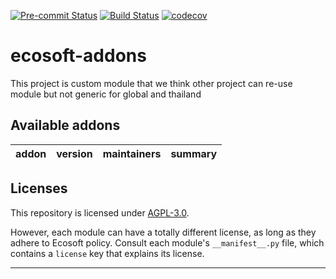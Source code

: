 
<!-- /!\ Non OCA Context : Set here the badge of your runbot / runboat instance. -->
[![Pre-commit Status](https://github.com/ecosoft-odoo/ecosoft-addons/actions/workflows/pre-commit.yml/badge.svg?branch=16.0)](https://github.com/ecosoft-odoo/ecosoft-addons/actions/workflows/pre-commit.yml?query=branch%3A16.0)
[![Build Status](https://github.com/ecosoft-odoo/ecosoft-addons/actions/workflows/test.yml/badge.svg?branch=16.0)](https://github.com/ecosoft-odoo/ecosoft-addons/actions/workflows/test.yml?query=branch%3A16.0)
[![codecov](https://codecov.io/gh/ecosoft-odoo/ecosoft-addons/branch/16.0/graph/badge.svg)](https://codecov.io/gh/ecosoft-odoo/ecosoft-addons)
<!-- /!\ Non OCA Context : Set here the badge of your translation instance. -->

<!-- /!\ do not modify above this line -->

# ecosoft-addons

This project is custom module that we think other project can re-use module but not generic for global and thailand

<!-- /!\ do not modify below this line -->

<!-- prettier-ignore-start -->

[//]: # (addons)

Available addons
----------------
addon | version | maintainers | summary
--- | --- | --- | ---

[//]: # (end addons)

<!-- prettier-ignore-end -->

## Licenses

This repository is licensed under [AGPL-3.0](LICENSE).

However, each module can have a totally different license, as long as they adhere to Ecosoft
policy. Consult each module's `__manifest__.py` file, which contains a `license` key
that explains its license.

----
<!-- /!\ Non OCA Context : Set here the full description of your organization. -->
